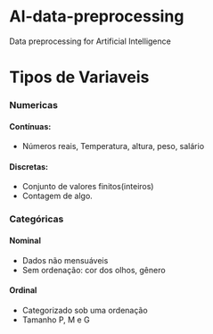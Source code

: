 # AI-data-preprocessing
Data preprocessing for Artificial Intelligence


# Tipos de Variaveis

### Numericas 
#### Contínuas:
- Números reais, Temperatura, altura, peso, salário
#### Discretas:
- Conjunto de valores finitos(inteiros)
- Contagem de algo.
### Categóricas

#### Nominal
- Dados não mensuáveis
- Sem ordenação: cor dos olhos, gênero

#### Ordinal
- Categorizado sob uma ordenação
- Tamanho P, M e G

